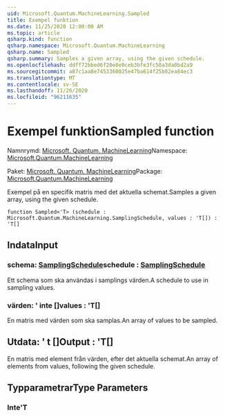 ```yaml
---
uid: Microsoft.Quantum.MachineLearning.Sampled
title: Exempel funktion
ms.date: 11/25/2020 12:00:00 AM
ms.topic: article
qsharp.kind: function
qsharp.namespace: Microsoft.Quantum.MachineLearning
qsharp.name: Sampled
qsharp.summary: Samples a given array, using the given schedule.
ms.openlocfilehash: ddff72bbed6f20e8e0ceb3bfe3fc50a3da0bd2a9
ms.sourcegitcommit: a87c1aa8e7453360025e47ba614f25b02ea84ec3
ms.translationtype: MT
ms.contentlocale: sv-SE
ms.lasthandoff: 11/26/2020
ms.locfileid: "96211635"
---
```

# <a name="sampled-function"></a><span data-ttu-id="70560-102">Exempel funktion</span><span class="sxs-lookup"><span data-stu-id="70560-102">Sampled function</span></span>

<span data-ttu-id="70560-103">Namnrymd: [Microsoft. Quantum. MachineLearning](xref:Microsoft.Quantum.MachineLearning)</span><span class="sxs-lookup"><span data-stu-id="70560-103">Namespace: [Microsoft.Quantum.MachineLearning](xref:Microsoft.Quantum.MachineLearning)</span></span>

<span data-ttu-id="70560-104">Paket: [Microsoft. Quantum. MachineLearning](https://nuget.org/packages/Microsoft.Quantum.MachineLearning)</span><span class="sxs-lookup"><span data-stu-id="70560-104">Package: [Microsoft.Quantum.MachineLearning](https://nuget.org/packages/Microsoft.Quantum.MachineLearning)</span></span>


<span data-ttu-id="70560-105">Exempel på en specifik matris med det aktuella schemat.</span><span class="sxs-lookup"><span data-stu-id="70560-105">Samples a given array, using the given schedule.</span></span>

```qsharp
function Sampled<'T> (schedule : Microsoft.Quantum.MachineLearning.SamplingSchedule, values : 'T[]) : 'T[]
```


## <a name="input"></a><span data-ttu-id="70560-106">Indata</span><span class="sxs-lookup"><span data-stu-id="70560-106">Input</span></span>

### <a name="schedule--samplingschedule"></a><span data-ttu-id="70560-107">schema: [SamplingSchedule](xref:Microsoft.Quantum.MachineLearning.SamplingSchedule)</span><span class="sxs-lookup"><span data-stu-id="70560-107">schedule : [SamplingSchedule](xref:Microsoft.Quantum.MachineLearning.SamplingSchedule)</span></span>

<span data-ttu-id="70560-108">Ett schema som ska användas i samplings värden.</span><span class="sxs-lookup"><span data-stu-id="70560-108">A schedule to use in sampling values.</span></span>


### <a name="values--t"></a><span data-ttu-id="70560-109">värden: ' inte []</span><span class="sxs-lookup"><span data-stu-id="70560-109">values : 'T[]</span></span>

<span data-ttu-id="70560-110">En matris med värden som ska samplas.</span><span class="sxs-lookup"><span data-stu-id="70560-110">An array of values to be sampled.</span></span>



## <a name="output--t"></a><span data-ttu-id="70560-111">Utdata: ' t []</span><span class="sxs-lookup"><span data-stu-id="70560-111">Output : 'T[]</span></span>

<span data-ttu-id="70560-112">En matris med element från värden, efter det aktuella schemat.</span><span class="sxs-lookup"><span data-stu-id="70560-112">An array of elements from values, following the given schedule.</span></span>

## <a name="type-parameters"></a><span data-ttu-id="70560-113">Typparametrar</span><span class="sxs-lookup"><span data-stu-id="70560-113">Type Parameters</span></span>

### <a name="t"></a><span data-ttu-id="70560-114">Inte</span><span class="sxs-lookup"><span data-stu-id="70560-114">'T</span></span>

